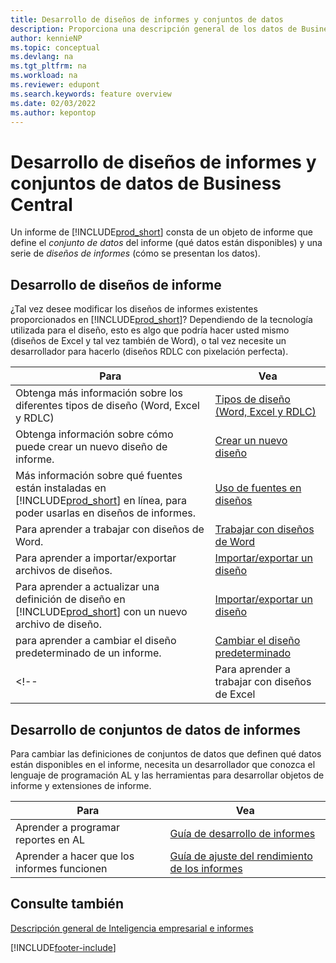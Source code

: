 ```yaml
---
title: Desarrollo de diseños de informes y conjuntos de datos
description: Proporciona una descripción general de los datos de Business Central.
author: kennieNP
ms.topic: conceptual
ms.devlang: na
ms.tgt_pltfrm: na
ms.workload: na
ms.reviewer: edupont
ms.search.keywords: feature overview
ms.date: 02/03/2022
ms.author: kepontop
---
```


# Desarrollo de diseños de informes y conjuntos de datos de Business Central

Un informe de [!INCLUDE[prod_short](includes/prod_short.md)] consta de un objeto de informe que define el _conjunto de datos_ del informe (qué datos están disponibles) y una serie de _diseños de informes_ (cómo se presentan los datos).  

## Desarrollo de diseños de informe

¿Tal vez desee modificar los diseños de informes existentes proporcionados en [!INCLUDE[prod_short](includes/prod_short.md)]? Dependiendo de la tecnología utilizada para el diseño, esto es algo que podría hacer usted mismo (diseños de Excel y tal vez también de Word), o tal vez necesite un desarrollador para hacerlo (diseños RDLC con pixelación perfecta).

| Para | Vea |
|--|--|
| Obtenga más información sobre los diferentes tipos de diseño (Word, Excel y RDLC) | [Tipos de diseño (Word, Excel y RDLC)](ui-manage-report-layouts.md) |
| Obtenga información sobre cómo puede crear un nuevo diseño de informe. | [Crear un nuevo diseño](ui-how-create-custom-report-layout.md) |
| Más información sobre qué fuentes están instaladas en [!INCLUDE[prod_short](includes/prod_short.md)] en línea, para poder usarlas en diseños de informes. | [Uso de fuentes en diseños](ui-fonts.md) |
| Para aprender a trabajar con diseños de Word. | [Trabajar con diseños de Word](ui-how-add-fields-word-report-layout.md) |
| Para aprender a importar/exportar archivos de diseños. | [Importar/exportar un diseño](ui-how-import-and-export-report-layout.md) |
| Para aprender a actualizar una definición de diseño en [!INCLUDE[prod_short](includes/prod_short.md)] con un nuevo archivo de diseño. | [Importar/exportar un diseño](ui-how-import-and-export-report-layout.md) |
| para aprender a cambiar el diseño predeterminado de un informe. | [Cambiar el diseño predeterminado](ui-how-change-layout-currently-used-report.md) |
<!-- | Para aprender a trabajar con diseños de Excel | [Trabajar con diseños de Excel](ui-how-add-fields-word-report-layout.md) | -->

## Desarrollo de conjuntos de datos de informes

 Para cambiar las definiciones de conjuntos de datos que definen qué datos están disponibles en el informe, necesita un desarrollador que conozca el lenguaje de programación AL y las herramientas para desarrollar objetos de informe y extensiones de informe.

| Para | Vea |
|--|--|
| Aprender a programar reportes en AL | [Guía de desarrollo de informes](/dynamics365/business-central/dev-itpro/developer/devenv-reports) |
| Aprender a hacer que los informes funcionen | [Guía de ajuste del rendimiento de los informes](/dynamics365/business-central/dev-itpro/performance/performance-developer#writing-efficient-reports) |

## Consulte también

[Descripción general de Inteligencia empresarial e informes](reports-use-reports.md)


[!INCLUDE[footer-include](includes/footer-banner.md)]